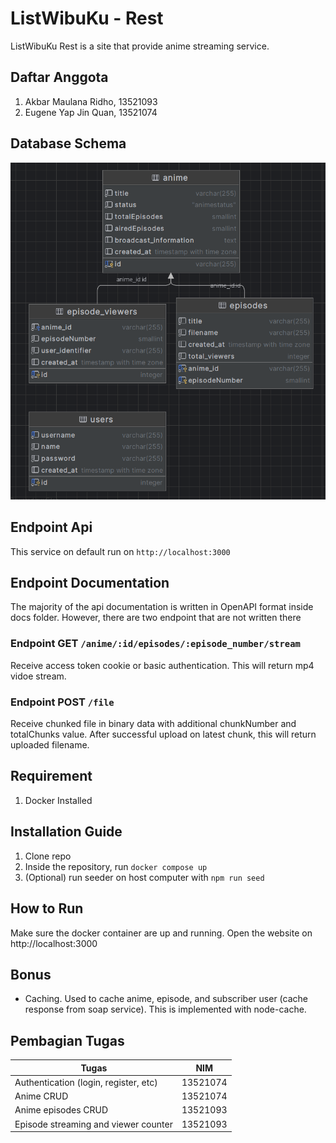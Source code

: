 # ListWibuKu - Rest

ListWibuKu Rest is a site that provide anime streaming service.

## Daftar Anggota

1. Akbar Maulana Ridho, 13521093
2. Eugene Yap Jin Quan, 13521074

## Database Schema

![Schema](./.readme/schema.png)

## Endpoint Api

This service on default run on `http://localhost:3000`

## Endpoint Documentation

The majority of the api documentation is written in OpenAPI format inside docs folder. However, there are two endpoint
that are not written there

### Endpoint GET `/anime/:id/episodes/:episode_number/stream`

Receive access token cookie or basic authentication. This will return mp4 vidoe stream.

### Endpoint POST `/file`

Receive chunked file in binary data with additional chunkNumber and totalChunks value. After successful upload on latest
chunk, this will return uploaded filename.

## Requirement

1. Docker Installed

## Installation Guide

1. Clone repo
2. Inside the repository, run `docker compose up`
3. (Optional) run seeder on host computer with `npm run seed`

## How to Run

Make sure the docker container are up and running. Open the website on http://localhost:3000

## Bonus

- Caching. Used to cache anime, episode, and subscriber user (cache response from soap service). This is implemented
  with node-cache.

## Pembagian Tugas

| Tugas                                 | NIM      |
|---------------------------------------|----------|
| Authentication (login, register, etc) | 13521074 |
| Anime CRUD                            | 13521074 |
| Anime episodes CRUD                   | 13521093 |
| Episode streaming and viewer counter  | 13521093 |


